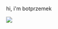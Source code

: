 hi, i'm botprzemek

[![](https://ossrank.com/widget/915690)](https://ossrank.com/c/915690-botprzemek)
